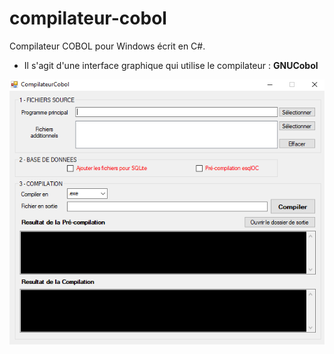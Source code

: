 # compilateur-cobol

Compilateur COBOL pour Windows écrit en C#.

* Il s'agit d'une interface graphique qui utilise le compilateur : **GNUCobol**

![Interface](/doc/Compilateur.PNG)
